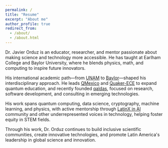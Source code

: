 ```yaml
---
permalink: /
title: "Resume"
excerpt: "About me"
author_profile: true
redirect_from: 
  - /about/
  - /about.html
---
```


Dr. Javier Orduz is an educator, researcher, and mentor passionate about making science and technology more accessible. He has taught at Earlham College and Baylor University, where he blends physics, math, and computing to inspire future innovators.

His international academic path—from [UNAM](https://www.unam.mx/) to [Baylor](https://www.baylor.edu/)—shaped his interdisciplinary approach. He leads [QMexico](http://qmexico.org/) and [Quaker-ECE](https://quaker-ece.cs.earlham.edu/) to expand quantum education, and recently founded [qaldas](qaldas.com), focused on research, software development, and consulting in emerging technologies.

His work spans quantum computing, data science, cryptography, machine learning, and physics, with active mentorship through [LatinX in AI](https://www.latinxinai.org/) community and other underrepresented voices in technology, helping foster equity in STEM fields.


Through his work, Dr. Orduz continues to build inclusive scientific communities, create innovative technologies, and promote Latin America's leadership in global science and innovation.

<!-- **Dr. Javier Orduz** is a passionate educator, researcher, and mentor with a deep commitment to science and community. He has served as Visiting Assistant Professor at *Earlham College* and an Instructor at *Baylor University*, where he blends his love for mathematics, physics, and computing to inspire the next generation of scientists and engineers.

His academic journey spans several countries and institutions—starting as a Research Scholar and Computer Science Instructor at Baylor, and later spending five enriching years as a Postdoctoral Researcher and Associate Professor at *Universidad Nacional Autónoma de México (UNAM)*. These experiences shaped his interdisciplinary approach to both research and education.

Beyond the classroom, Dr. Orduz is a strong advocate for democratizing access to quantum computing. As the coordinator of [QMexico](http://qmexico.org/), he champions education and research opportunities across Latin America. He also leads [Quaker-ECE](https://quaker-ece.cs.earlham.edu/) at Earlham, encouraging hands-on exploration of quantum technologies.

His current research bridges *quantum computing*, *machine learning*, and *high-energy physics*, with a special focus on quantum machine learning algorithms that aim to tackle real-world challenges. As a member of the [LatinX in AI](https://www.latinxinai.org/) community, he actively mentors underrepresented voices in technology, helping foster equity in STEM fields.

Through his work, Dr. Orduz continues to build inclusive scientific communities, create innovative technologies, and promote Latin America's leadership in global science and innovation. -->



<!--
I am associate professor at [Acatlan Faculty of Higher Studies](https://www.acatlan.unam.mx/){:target="_blank"} ([UNAM](https://www.unam.mx/){:target="_blank"}). I am enrolled in the [applied mathematics and computing program](http://www.mac.acatlan.unam.mx/){:target="_blank"}. I give courses about computing, Mathematics, Quantum Computing; and promotes topics as Quantum Machine Learning and Machine Learning in the FESAc-UNAM community.

-->

<!--
This is the front page of a website that is powered by the [academicpages template](https://github.com/academicpages/academicpages.github.io) and hosted on GitHub pages. [GitHub pages](https://pages.github.com) is a free service in which websites are built and hosted from code and data stored in a GitHub repository, automatically updating when a new commit is made to the respository. This template was forked from the [Minimal Mistakes Jekyll Theme](https://mmistakes.github.io/minimal-mistakes/) created by Michael Rose, and then extended to support the kinds of content that academics have: publications, talks, teaching, a portfolio, blog posts, and a dynamically-generated CV. You can fork [this repository](https://github.com/academicpages/academicpages.github.io) right now, modify the configuration and markdown files, add your own PDFs and other content, and have your own site for free, with no ads! An older version of this template powers my own personal website at [stuartgeiger.com](http://stuartgeiger.com), which uses [this Github repository](https://github.com/staeiou/staeiou.github.io).

A data-driven personal website
======
Like many other Jekyll-based GitHub Pages templates, academicpages makes you separate the website's content from its form. The content & metadata of your website are in structured markdown files, while various other files constitute the theme, specifying how to transform that content & metadata into HTML pages. You keep these various markdown (.md), YAML (.yml), HTML, and CSS files in a public GitHub repository. Each time you commit and push an update to the repository, the [GitHub pages](https://pages.github.com/) service creates static HTML pages based on these files, which are hosted on GitHub's servers free of charge.

Many of the features of dynamic content management systems (like Wordpress) can be achieved in this fashion, using a fraction of the computational resources and with far less vulnerability to hacking and DDoSing. You can also modify the theme to your heart's content without touching the content of your site. If you get to a point where you've broken something in Jekyll/HTML/CSS beyond repair, your markdown files describing your talks, publications, etc. are safe. You can rollback the changes or even delete the repository and start over -- just be sure to save the markdown files! Finally, you can also write scripts that process the structured data on the site, such as [this one](https://github.com/academicpages/academicpages.github.io/blob/master/talkmap.ipynb) that analyzes metadata in pages about talks to display [a map of every location you've given a talk](https://academicpages.github.io/talkmap.html).

Getting started
======
1. Register a GitHub account if you don't have one and confirm your e-mail (required!)
1. Fork [this repository](https://github.com/academicpages/academicpages.github.io) by clicking the "fork" button in the top right. 
1. Go to the repository's settings (rightmost item in the tabs that start with "Code", should be below "Unwatch"). Rename the repository "[your GitHub username].github.io", which will also be your website's URL.
1. Set site-wide configuration and create content & metadata (see below -- also see [this set of diffs](http://archive.is/3TPas) showing what files were changed to set up [an example site](https://getorg-testacct.github.io) for a user with the username "getorg-testacct")
1. Upload any files (like PDFs, .zip files, etc.) to the files/ directory. They will appear at https://[your GitHub username].github.io/files/example.pdf.  
1. Check status by going to the repository settings, in the "GitHub pages" section

Site-wide configuration
------
The main configuration file for the site is in the base directory in [_config.yml](https://github.com/academicpages/academicpages.github.io/blob/master/_config.yml), which defines the content in the sidebars and other site-wide features. You will need to replace the default variables with ones about yourself and your site's github repository. The configuration file for the top menu is in [_data/navigation.yml](https://github.com/academicpages/academicpages.github.io/blob/master/_data/navigation.yml). For example, if you don't have a portfolio or blog posts, you can remove those items from that navigation.yml file to remove them from the header.  

Create content & metadata
------
For site content, there is one markdown file for each type of content, which are stored in directories like _publications, _talks, _posts, _teaching, or _pages. For example, each talk is a markdown file in the [_talks directory](https://github.com/academicpages/academicpages.github.io/tree/master/_talks). At the top of each markdown file is structured data in YAML about the talk, which the theme will parse to do lots of cool stuff. The same structured data about a talk is used to generate the list of talks on the [Talks page](https://academicpages.github.io/talks), each [individual page](https://academicpages.github.io/talks/2012-03-01-talk-1) for specific talks, the talks section for the [CV page](https://academicpages.github.io/cv), and the [map of places you've given a talk](https://academicpages.github.io/talkmap.html) (if you run this [python file](https://github.com/academicpages/academicpages.github.io/blob/master/talkmap.py) or [Jupyter notebook](https://github.com/academicpages/academicpages.github.io/blob/master/talkmap.ipynb), which creates the HTML for the map based on the contents of the _talks directory).

**Markdown generator**

I have also created [a set of Jupyter notebooks](https://github.com/academicpages/academicpages.github.io/tree/master/markdown_generator
) that converts a CSV containing structured data about talks or presentations into individual markdown files that will be properly formatted for the academicpages template. The sample CSVs in that directory are the ones I used to create my own personal website at stuartgeiger.com. My usual workflow is that I keep a spreadsheet of my publications and talks, then run the code in these notebooks to generate the markdown files, then commit and push them to the GitHub repository.

How to edit your site's GitHub repository
------
Many people use a git client to create files on their local computer and then push them to GitHub's servers. If you are not familiar with git, you can directly edit these configuration and markdown files directly in the github.com interface. Navigate to a file (like [this one](https://github.com/academicpages/academicpages.github.io/blob/master/_talks/2012-03-01-talk-1.md) and click the pencil icon in the top right of the content preview (to the right of the "Raw | Blame | History" buttons). You can delete a file by clicking the trashcan icon to the right of the pencil icon. You can also create new files or upload files by navigating to a directory and clicking the "Create new file" or "Upload files" buttons. 

Example: editing a markdown file for a talk
#![Editing a markdown file for a talk](/images/editing-talk.png)

For more info
------
More info about configuring academicpages can be found in [the guide](https://academicpages.github.io/markdown/). The [guides for the Minimal Mistakes theme](https://mmistakes.github.io/minimal-mistakes/docs/configuration/) (which this theme was forked from) might also be helpful.


-->
